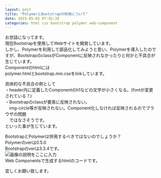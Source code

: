 ```yaml
---
layout: post
title: "PolymerとBootstrapの併用について"
date: 2015-05-01 07:45:39
categories: html css bootstrap polymer web-component
---
```

<p>お世話になってます。<br>
現在Bootstrapを使用してWebサイトを開発しています。<br>
しかし、Polymerを利用して部品化してみようと思い、Polymerを導入したのですが、BootstrapのclassがComponentに反映されなかったりと何かと不具合が生じています。<br>
Componentのhtmlには<br>
polymer.htmlとbootstrap.min.cssをlinkしています。</p>

<p>具体的な不具合の例として<br>
・header内に定義したComponentのh1などの文字が小さくなる。(fontが変更されている？)<br>
・Bootstrapのclassが要素に反映されない。<br>
　img-circle等が反映されない。Component化しなければ反映されるのでブラウザの問題<br>
　ではなさそうです。<br>
といった事が生じています。</p>

<p>BootstrapとPolymerは併用するべきではないのでしょうか？<br>
Polymerのverは0.5.0<br>
Bootstrapのverは3.3.4です。<br>
<img src="https://i.stack.imgur.com/6SAEX.png" alt="画像の説明をここに入力"><br>
Web Componentsで生成するhtmlのコードです。</p>

<p>宜しくお願い致します。</p>
